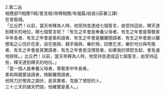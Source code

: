 2.第二品  
相應部11相應11經/誓言經(帝釋相應/有偈篇/祇夜)(莊春江譯)  
在舍衛城。  
「比丘們！以前，當天帝釋為人時，他受持並達成七個誓言，由受持這些，釋天達到釋天的地位，哪七個誓言呢？『有生之年會是奉養父母者、有生之年會是尊敬家中年長者、有生之年會是柔和語者、有生之年會是離離間語者、有生之年會是以離慳垢之心住於在家，自在施捨，親手施與，樂於捨，回應乞求，樂於均分與布施者、有生之年會是真實語者、有生之年會是沒憤怒者，如果我的憤怒生起，會急速地排除。』比丘們！以前，當天帝釋為人時，他受持並達成這七個誓言，由受持這些，釋天達到釋天的地位。」  
「當一個人是奉養父母者，尊敬家中年長者，  
柔和與親愛話語者，捨斷離間語者。  
他努力於慳吝之調伏，是真實者、克服了憤怒的人，  
三十三天的諸天們說，他確實是善人。」  
  
  
